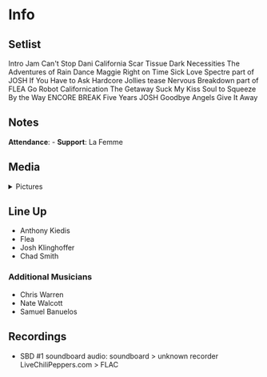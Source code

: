 # Info

## Setlist

Intro Jam
Can't Stop
Dani California
Scar Tissue
Dark Necessities
The Adventures of Rain Dance Maggie
Right on Time
Sick Love
Spectre part of JOSH
If You Have to Ask
Hardcore Jollies tease
Nervous Breakdown part of FLEA
Go Robot
Californication
The Getaway
Suck My Kiss
Soul to Squeeze
By the Way
ENCORE BREAK
Five Years JOSH
Goodbye Angels
Give It Away

## Notes

**Attendance**: -
**Support**: La Femme

## Media 

<details>
  <summary>Pictures</summary>
  <!--<img alt="Setlist" title="Setlist" src="_.jpg" height="200" />
  <img alt="Clipping" title="Clipping" src="_.jpg" height="200" />
  <img alt="Flyer" title="Flyer" src="_.jpg" height="200" />-->
</details>

## Line Up

* Anthony Kiedis
* Flea
* Josh Klinghoffer
* Chad Smith

### Additional Musicians

* Chris Warren  
* Nate Walcott  
* Samuel Banuelos

## Recordings

* SBD #1 soundboard audio: soundboard > unknown recorder LiveChiliPeppers.com > FLAC